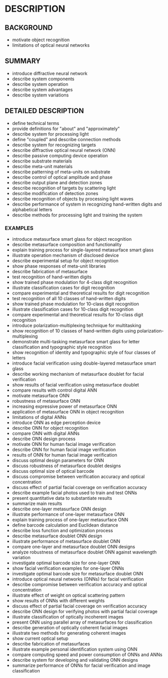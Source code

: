 # DESCRIPTION

## BACKGROUND

- motivate object recognition
- limitations of optical neural networks

## SUMMARY

- introduce diffractive neural network
- describe system components
- describe system operation
- describe system advantages
- describe system variations

## DETAILED DESCRIPTION

- define technical terms
- provide definitions for "about" and "approximately"
- describe system for processing light
- define "coupled" and describe connection methods
- describe system for recognizing targets
- describe diffractive optical neural network (ONN)
- describe passive computing device operation
- describe substrate materials
- describe meta-unit materials
- describe patterning of meta-units on substrate
- describe control of optical amplitude and phase
- describe output plane and detection zones
- describe recognition of targets by scattering light
- describe modification of detection zones
- describe recognition of objects by processing light waves
- describe performance of system in recognizing hand-written digits and alphabetical letters
- describe methods for processing light and training the system

### EXAMPLES

- introduce metasurface smart glass for object recognition
- describe metasurface composition and functionality
- explain training process for single-layered metasurface smart glass
- illustrate operation mechanism of disclosed device
- describe experimental setup for object recognition
- show phase responses of meta-unit libraries
- describe fabrication of metasurface
- test recognition of hand-written digits
- show trained phase modulation for 4-class digit recognition
- illustrate classification cases for digit recognition
- compare experimental and theoretical results for digit recognition
- test recognition of all 10 classes of hand-written digits
- show trained phase modulation for 10-class digit recognition
- illustrate classification cases for 10-class digit recognition
- compare experimental and theoretical results for 10-class digit recognition
- introduce polarization-multiplexing technique for multitasking
- show recognition of 10 classes of hand-written digits using polarization-multiplexing
- demonstrate multi-tasking metasurface smart glass for letter classification and typographic style recognition
- show recognition of identity and typographic style of four classes of letters
- introduce facial verification using double-layered metasurface smart glass
- describe working mechanism of metasurface doublet for facial verification
- show results of facial verification using metasurface doublet
- compare results with control digital ANN
- motivate metasurface ONN
- robustness of metasurface ONN
- increasing expressive power of metasurface ONN
- application of metasurface ONN in object recognition
- limitations of digital ANNs
- introduce ONN as edge perception device
- describe ONN for object recognition
- compare ONN with digital ANNs
- describe ONN design process
- motivate ONN for human facial image verification
- describe ONN for human facial image verification
- results of ONN for human facial image verification
- discuss optimal design parameters for ONN
- discuss robustness of metasurface doublet designs
- discuss optimal size of optical barcode
- discuss compromise between verification accuracy and optical concentration
- discuss effect of partial facial coverage on verification accuracy
- describe example facial photos used to train and test ONNs
- present quantitative data to substantiate results
- summarize main results
- describe one-layer metasurface ONN design
- illustrate performance of one-layer metasurface ONN
- explain training process of one-layer metasurface ONN
- define barcode calculation and Euclidean distance
- describe loss function and optimization process
- describe metasurface doublet ONN design
- illustrate performance of metasurface doublet ONN
- compare one-layer and metasurface doublet ONN designs
- analyze robustness of metasurface doublet ONN against wavelength variation
- investigate optimal barcode size for one-layer ONN
- show facial verification examples for one-layer ONNs
- investigate optimal barcode size for metasurface doublet ONN
- introduce optical neural networks (ONNs) for facial verification
- describe compromise between verification accuracy and optical concentration
- illustrate effect of weight on optical scattering pattern
- show results of ONNs with different weights
- discuss effect of partial facial coverage on verification accuracy
- describe ONN design for verifying photos with partial facial coverage
- illustrate classification of optically incoherent images
- present ONN using parallel array of metasurfaces for classification
- describe generation of optically coherent facial images
- illustrate two methods for generating coherent images
- show current optical setup
- describe fabrication of metasurfaces
- illustrate example personal identification system using ONN
- compare computing speed and power consumption of ONNs and ANNs
- describe system for developing and validating ONN designs
- summarize performance of ONNs for facial verification and image classification

